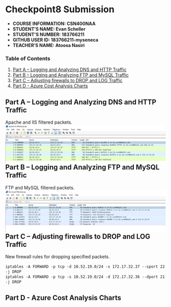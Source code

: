 # Checkpoint8 Submission

- **COURSE INFORMATION: CSN400NAA**
- **STUDENT’S NAME: Evan Scheller**
- **STUDENT'S NUMBER: 183766211**
- **GITHUB USER ID: 183766211-myseneca**
- **TEACHER’S NAME: Atoosa Nasiri**

### Table of Contents

1. [Part A – Logging and Analyzing DNS and HTTP Traffic](#part-a---logging-and-analyzing-dns-and-http-traffic)
2. [Part B – Logging and Analyzing FTP and MySQL Traffic](#part-b---logging-and-analyzing-ftp-and-mysql-traffic)
3. [Part C – Adjusting firewalls to DROP and LOG Traffic](#part-c---adjusting-firewalls-to-drop-and-log-traffic)
4. [Part D - Azure Cost Analysis Charts](#part-d---azure-cost-analysis-charts)

## Part A – Logging and Analyzing DNS and HTTP Traffic
Apache and IIS filtered packets.
<img src="./images/apache-iis-filtered-ss.jpg"
     alt="apache-iis-filtered"
     style="float: left; margin-right: 10px;" />
## Part B – Logging and Analyzing FTP and MySQL Traffic
FTP and MySQL filtered packets.
<img src="./images/ftp-mysql-filtered-ss.jpg"
     alt="ftp-mysql-filtered"
     style="float: left; margin-right: 10px;" />
## Part C – Adjusting firewalls to DROP and LOG Traffic
New firewall rules for dropping specified packets.
```
iptables -A FORWARD -p tcp -d 10.52.19.0/24 -s 172.17.32.37 --sport 22 -j DROP 
iptables -A FORWARD -p tcp -s 10.52.19.0/24 -d 172.17.32.36 --dport 21 -j DROP
```
## Part D - Azure Cost Analysis Charts